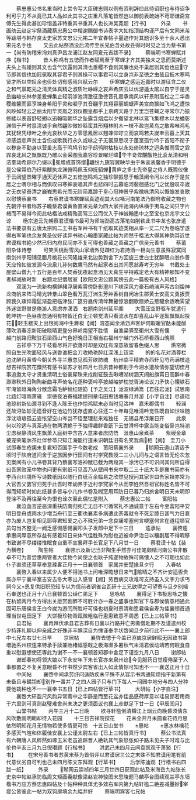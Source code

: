 <!-- { "loadSidebar": true } -->
　　蔡忠惠公书名重当时上尝令写大臣碑志则以例有资利辞曰此待诏职也与待诏争利可乎力不从竟已其人品如此其书之庄重凡落笔皆然岂以御前表疏始不苟耶谦斋宫傅先生得此甚加珍惜盖非特重其书重其人也长洲吴寛题【行书】
　　外录
　　书画舫云赵定宇祭酒藏蔡忠惠公中楷谢赐御书诗表字大如指顶结构谨严后有文同米芾等跋堪与韩存良太史家苏文忠公元祐二年宜春帖子墨迹作对其题识多至十余人悉出宋元名手也
　　又云此帖祭酒没后流传至长兄伯含处故丑得时时见之当为蔡书第一【尚有防稽宋洵刘真尹昌龙浦江赵友同夏元吉跋不录】
　　蔡端明书寒蝉赋并序【楷书】
　　昔人称鸡有五徳而作者赋焉至于寒蝉才齐其美独未之思而莫斯述夫头上有緌则其文也含气饮露则其清也黍稷不食则其廉也处不巢居则其俭也应守节即其信也加冠冕取其容君子则其操可以事君可以立身岂非至徳之虫哉且扳木寒鸣贤才所以空叹余也侨处切有感焉兴赋云尔
　　伊寒蝉之感运近嘉时以游征含二仪之和气禀乾元之清灵体真精之淑质吐峥嵘之哀声希庆云以优游遁太隂以自宁于是灵岳幽峻长林参差爰蝉集止轻羽涉池清激征激徳音孔嘉承南风以轩景附高松之二华黍稷维馨而匪享竦身希阳乎灵和唳乎其音翩乎其翔容丽蜩螗声美宫商飘如飞鸿之遭惊风眇如轻云之丽太阳华灵鳯之羽仪覩皇都乎上京跨天路于万里岂苍蝇之寻常尔乃振修緌以表首舒轻翅以迅翰吸朝华之坠露含烟煴以夕餐望北林以鸾飞集樛木以龙蟠彰渊信于严时禀清诚乎自然翩眇微妙緜蛮其形翔林附木一枝不盈岂黄鸟之敢希唯鸿毛其犹轻凭绿叶之余光哀秋华之方零思鳯居以翘竦仰竚立而哀鸣若夫嵗聿云暮上天其凉感运悲声贫士含伤或歌我行永久或咏之子无裳原思叹于蓬室孤竹吟于首阳不衔子以秽身不勤身以营巢志高于鸣鸠节妙乎鸱鸮附枯枝以永处倚琼林之迥条惟雨雪之霏霏哀北风之飘飘既乃雕以金采图我嘉容珍景曜烂暐华丰竒侔黼黻艳比衮龙清和明洁羣动希踪尔乃缀以冕増成首饰缨翩纷九旒容翼映华虫于朱衮表馨香于明徳于是公侯常伯乃纡紫黻执龙渊俯鸣佩玉仰抚貂蝉黄庐之多士先帝皇之侍人既腾仪像于云闼望景曜乎通天迈休声之五徳岂鸣鸡之独珍聊振思于翰藻阐令问以长存于是贫居之士喟尔相与而俱叹曰寒蝉哀唱其声也悲四时云暮临河裴徊感北门之忧殷叹卒嵗之无衣望泰清之巍峩思希光而无阶简嘉踪于皇心冠神景乎紫微咏清风以慨慷发哀歌以慰懐蔡襄书
　　右蔡君谟书寒蝉赋真迹观其大似褚河南笔法乃御府收藏之物也先朝评书者称苏子瞻蔡君谟黄鲁直米元章为四大家并驰海内纵横于夷岛之间只字片楮而不易得今阅此帖楷法咸精殆高驾三公而优入于神诚翰墨中之至宝也京兆宇文公谅
　　杨宗道云先朝蔡君谟楷书最可为师端劲高古落笔如削铁此书中龙也张彦逺法书要录有云唐太宗购二王书右军艸书有千纸取其迹类相从率一丈二尺为卷临学遂得右军笔也余友黄圣仪好读异书驰心翰墨家藏此帖为师然于楷法大得其神韵耳近世君谟楷书絶少然已归内府民间亦不复可得也善藏之善藏之广信吴元善书
　　蔡莆阳杂体诗卷
　　可笑夭桃耐雪风山家墙外见疎红为君持酒一相向生意虽殊寂寞同　南剑州芋阳铺见腊月桃花长冈隆雄来北边势到舍下方回旋三世白士犹醉眠山翁作善天应怜如彼发源今流泉儿孙何数鹰马然有起家者出其间愿翁寿考无穷年　书戴处士屋壁山僧九十五行是百年人焚香犹夜起憙酒见天真生平持戒定老大有精神那知不变者却减故时新　右题龙纪僧居室【欧阳文忠公题其傍云此一篇极有古人风格】
　　双溪为一流新构横鲜赭浮居紫霄傍卧影澄川下峡深风力豪石峭湍声泻古剑蛰神龙商帆来阵马晴光转羣山翠色看万瓦汀洲生芳艸香树自闲冶生郡黄士安高文勇扳贾顾我久疎悴霜髭渐盈把临津张广筵穷昼传清斚舞鼙惊浪翻歌扇娇云惹驩余适晩霁望外迷空野曽是倦游人意虑亦潇洒　右题南剑州延平阁
　　大雪压空野驱车犹逺行乾坤初一色昼夜忽通明有物皆迁白无尘顿觉清只看流水在却喜乱山平逐絮飘飘起投花轻玉楼天上出银阙海中生舞极【阙】溶态闻余淅沥声客炉何暇暖官酤未能酲薄吹消春冻新阳破晓晴更登分界岭南望不胜情　自渔梁驿至衢州大雪有懐
　　宁越门前路归鞍驻石梁西山气色好晩日正相当右福州宁越门外石桥看西山晩照
　　吉祥亭下万千枝看尽将开欲落时却是双红有深意故留春色缀人思
　　烘帘微照自生光吹面轻风与送香谁把金刀收絶艳醉红深浅上钗梁
　　的的名花对酒尊栏边沈醉月黄昏今朝关外寻兰蕙忽见孤芳欲防魂　杭州临平精岩寺西轩见芍药满枝追想吉祥院赏花慨然有感书呈苏才翁四月七日夙昔神都别于今湘水遭故情弥望切佳月事追遨太守才贤重清明土俗豪犀珠来戍削钲鼓去啾嘈湖树涵天阔船旗罥日高醉中春渺渺秋外日陶陶新曲寻声倚名花逐种褒吟亭披越岫梦枕觉胥涛论议刀矛快心懐铁石牢淹留趋海角分散念霜毛鲈鲙红随筯【予之吴江】泷波绿满篙【君往岩泷】试思南北路灯暗雨萧骚　崇徳夜泊寄福建提刑章屯田思钱塘春月并游【小字自注】尽道瑶池琼树新仙源寻到不逢人陈王也作惊鸿赋未必当时见洛神　嘉禾郡偶书
　　轻澜还故浔坠轸无遗音好在池边竹犹存虚直心往还二十年每见唯清吟觉性既自如世味随浮沈琅琅孤云姿怅望空山岑岂不悟至理悲来难独任　无锡县吊浮屠日开
　　此泉何以珍适与真茶遇在物两清絶于予独得趣鲜香筯下云甘滑杯中露当能变俗骨岂特湔尘虑昼静清风生飘萧入庭树中含古人意来者庶防悟　汲惠山泉煮茶
　　紫绶金章被宠荣笔牀茶灶伴参苓只知江海能行道未识朝廷旧有名笑我病相【阙】　圭刀小试即春生疮痍未复君知否国手于今数老成　莆阳蔡襄外录
　　瑚网云道山清话予顷时于陜府道间舍于逆旅因步行田间有村学究教授二三小儿间与之语言皆无伦次忽见案间有小儿书卷其背乃蔡襄写洛神赋已截为两段其一涂污已不可识问其何所自得曰吾家败笼中物也问更有别纸可见否乃从壁间书夹中取二三十纸大半是襄书简亦有李西台川牋所写诗数纸因以随行白纸百余幅易之欣然见授问其家世曰吾家祖亦常为大官吾父罢官归死于此吾时年幼养于近村学究家今从而李姓然吾祖官称姓名皆不可得而知顷时如此纸甚多皆与小儿作书卷及糊窓用耳防日已暮乃归旅舍明日天未明即登涂不及再往至今为恨也诠次至此偶忆是附入
　　蔡忠惠公二帖
　　富阳帖
　　襄泣血言逆恶深重扶防南归死亡无日不可循常礼不通诚意于左右今至富阳平安明日登舟或雨水少増当舟行至三衢也襄素多病遭此荼毒就令不死足膝日甚气力日衰亦为废人岂复相见耶辱君知爱之心不殊兄弟一念哀痛哽塞何言哽塞何言在道程顿官员勾当齐整无一阙乏感惕感惕襄叩头子发郎中足下十三日
　　逺承帖
　　襄啓逺承惠问厚意所存益有感着知日来体气佳胜殊为慰也近被命尹治日以穰剧居不得暇移书致谢不尽缕缕惟眠食自重不宣襄拜手长官足下八月廿一日
　　蔡君谟十帖【装为横卷】
　　陶生帖
　　襄啓示及新记当非陶生手然亦可佳笔颇精河南公书非散卓不可为昔尝惠两管者大佳物今尚使之也耿子纯遂物故殊可痛懐人之不可期也如此仆子直须还草草奉意疎畧正月十一日襄顿首　家属并安楚掾旦夕行
　　入春帖
　　襄啓入春以来属少人便不得驰书上问唯深瞻想日来气隂晴之不齐计安适否贵属亦平宁襄举室吉安去冬大寒出入感冒【阙】劳百病交攻难可支持虽入文字力求丐祠今又恩复供旧职恐知专以为信前者铜雀台瓦研十三兄欲得之可望寄与旦夕别端石奉送也正月十八日襄顿首公绰仁弟足下
　　思咏帖
　　襄得足下书极思咏之懐在杭留两月今方得出关厯赏剧醉不可胜计亦一春之盛事也知官下与郡侯情意相通此固可乐唐侯言王白今嵗为游闰所胜吁可怪也初夏时景清和愿君侯自寿为佳襄顿首通理当世屯田足下　大饼极珍物青瓯微粗临行悤悤致意不周悉【已上三帖草书】
　　县君帖
　　襄再拜伏承县君吉葬有日襄以行路并亡男斋僧赴期不及谨遣州校少持菲礼聊以伸亲戚之好殊非丰腆深自为愧谨奉手状啓闻旦夕前行此不一一襄上郎中七兄左右廿七日早
　　京居帖
　　襄啓去徳于今盖已洊嵗京居鲜暇无因致书第増驰系州校逺来特承手牍兼贻楮幅感戢之极海濒多暑秋气未清君侯动靖若何眠食自重以慰遐想使还専此为谢不一不一襄顿首知郡中舍足下谨空九月八日
　　谢郎帖
　　谢郎春初将领大娘以下永安年下朱长官亦来泉州谂今见服药日觉瘦倦至于人事都置之不复关意眼昏不作书然少宾客省出入如此情悰可知也不一一襄送正月十日
　　中间帖
　　襄啓中间承劳纡问适防疾未平殊不从容示书两通知烦指干新第有未备且与鐍钥却别作一番并了之四人园子只与门下每人一间园中地分与四人分种要他栽种也不一一襄奉书五日【已上四帖皆行草书】
　　大研帖【小字自注】
　　襄啓大研盈尺风韵异常斋中之华繇是而至花盆亦佳品感荷厚意以珪易邽若用商于六里则可真则赵璧难舍尚未决之更须面议也襄上彦猷足下廿一日【甲辰闰月】
　　山堂书帖
　　丙午三月十二日晩
　　欲寻轩槛倒清樽江上烟云向晚昏须倩东风吹散雨明朝却待入花园
　　十三日吉祥院探花
　　花未全开月未圆看花待月思依然明知花月无情物若使多情更可怜　十五日山堂书
　　惠帖
　　惠水林檎花多感天气暄和体履佳安襄上公谨太尉左右【已上三帖皆真行书】
　　蔡公书法真有六朝唐人风粹然如琢玉米老虽追踪晋人絶轨其气象怒张如子路未见夫子时难与比伦也辛亥三月九日倪瓉题【行楷书】
　　洪武己未四月云间袁凯观于萧谿【行书】
　　在宋号善书者苏黄米蔡为首俗评以君谟居三公之末殊不知君谟用笔有前代意优劣自可判也己未四月陈文东拜观【行草书】
　　后学陈迪观【行楷书右四跋一纸】
　　外录
　　瑚网云崇祯四年三月廿四日获观此帖及米海岳九帖张长史京中帖赵承防临周文矩画羲献像梁赵岩神骏图宋思陵题马麟亭台图续观兰亭东垣楷书万应方蔡忠惠四帖及十帖种种具体尤多效右军内第九帖轩槛二絶差减墨妙宰睂公皆鉴此一帖为双钩廓填余九幅并好
　　蔡端明宾客七兄帖
